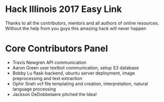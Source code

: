 # Hack Illinois 2017 Easy Link

Thanks to all the contributors, mentors and all authors of online resources. Without the help from you guys this amazing hack will never happen

# Core Contributors Panel

* Travis Newgren 
    API communication
* Aaron Green 
    user textbot communication, setup S3 database
* Bobby Lu
    flask-backend, ubuntu server deployment, image preprocessing and text extraction
* Ophir Sneh 
    vcf file templating and creation, interpretation, natural language processing
* Jackson DeDobbelaere
    pitched the Idea! 

